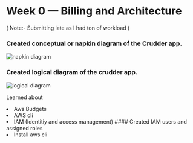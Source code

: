 # Week 0 — Billing and Architecture
( Note:- Submitting late as I had ton of workload )
### Created conceptual or napkin diagram of the Crudder app.
![napkin diagram](https://user-images.githubusercontent.com/75229817/227642309-39ba0956-8521-413f-a627-7a0cf59cbeb1.jpg)


### Created logical diagram of the crudder app.
![logical diagram](https://user-images.githubusercontent.com/75229817/227642450-177b65b7-fe0d-4cd9-8d04-2d19801a8174.jpg)

Learned about
<li> Aws Budgets </>
<li> AWS cli </>
<li> IAM (Identitiy and access management) </>
  #### Created IAM users and assigned roles
<li> Install aws cli </>
